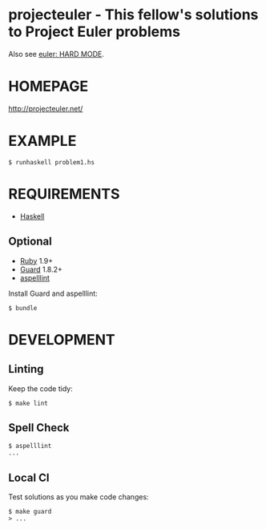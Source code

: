 # projecteuler - This fellow's solutions to Project Euler problems

Also see [euler: HARD MODE](https://github.com/mcandre/euler-hard-mode).

# HOMEPAGE

http://projecteuler.net/

# EXAMPLE

    $ runhaskell problem1.hs

# REQUIREMENTS

* [Haskell](http://www.haskell.org)

## Optional

* [Ruby](http://www.ruby-lang.org) 1.9+
* [Guard](http://guardgem.org/) 1.8.2+
* [aspelllint](https://github.com/mcandre/aspelllint)

Install Guard and aspelllint:

    $ bundle

# DEVELOPMENT

## Linting

Keep the code tidy:

    $ make lint

## Spell Check

    $ aspelllint
    ...

## Local CI

Test solutions as you make code changes:

    $ make guard
    > ...
